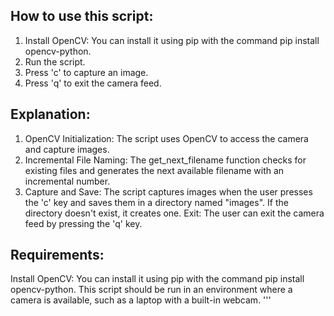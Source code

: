 
## How to use this script:

1. Install OpenCV: You can install it using pip with the command pip install opencv-python.
2. Run the script.
3. Press 'c' to capture an image.
4. Press 'q' to exit the camera feed.


## Explanation:

1. OpenCV Initialization: The script uses OpenCV to access the camera and capture images.
2. Incremental File Naming: The get_next_filename function checks for existing files and generates the next available filename with an incremental number.
3. Capture and Save: The script captures images when the user presses the 'c' key and saves them in a directory named "images". If the directory doesn't exist, it creates one.
Exit: The user can exit the camera feed by pressing the 'q' key.

## Requirements:

Install OpenCV: You can install it using pip with the command pip install opencv-python.
This script should be run in an environment where a camera is available, such as a laptop with a built-in webcam.
'''
